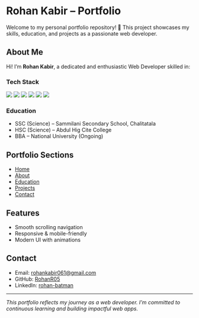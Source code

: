 # Rohan Kabir – Portfolio

Welcome to my personal portfolio repository! 🚀 This project showcases my skills, education, and projects as a passionate web developer.

## About Me
Hi! I’m **Rohan Kabir**, a dedicated and enthusiastic Web Developer skilled in:

### Tech Stack
<img src="https://img.shields.io/badge/HTML5-E34F26?logo=html5&logoColor=white&style=flat-square" />
<img src="https://img.shields.io/badge/CSS3-1572B6?logo=css3&logoColor=white&style=flat-square" />
<img src="https://img.shields.io/badge/JavaScript-F7DF1E?logo=javascript&logoColor=black&style=flat-square" />
<img src="https://img.shields.io/badge/React-61DAFB?logo=react&logoColor=black&style=flat-square" />
<img src="https://img.shields.io/badge/TailwindCSS-38B2AC?logo=tailwind-css&logoColor=white&style=flat-square" />
<img src="https://img.shields.io/badge/DaisyUI-3AF6C6?logo=daisyui&logoColor=white&style=flat-square" />

### Education
- SSC (Science) – Sammilani Secondary School, Chalitatala  
- HSC (Science) – Abdul Hig Cite College  
- BBA – National University (Ongoing)

## Portfolio Sections
- [Home](#)  
- [About](#)  
- [Education](#)  
- [Projects](#)  
- [Contact](#)  

## Features
- Smooth scrolling navigation  
- Responsive & mobile-friendly  
- Modern UI with animations

## Contact
- Email: rohankabir061@gmail.com  
- GitHub: [RohanR05](https://github.com/RohanR05)  
- LinkedIn: [rohan-batman](https://www.linkedin.com/in/rohan-batman/)  

---

*This portfolio reflects my journey as a web developer. I’m committed to continuous learning and building impactful web apps.*  
